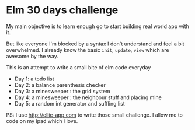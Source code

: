# Elm 30 days challenge

My main objective is to learn enough go to start building real world app with it. 

But like everyone I'm blocked by a syntax I don't understand and feel a bit overwhelmed. I already know the basic `init`, `update`, `view` which are awesome by the way.

This is an attempt to write a small bite of elm code everyday

 - Day 1: a todo list
 - Day 2: a balance parenthesis checker
 - Day 3: a minesweeper : the grid system
 - Day 4: a minesweeper : the neighbour stuff and placing mine
 - Day 5: a random int generator and suffling list
 
 PS: I use http://ellie-app.com to write those small challenge. I allow me to code on my ipad which I love.